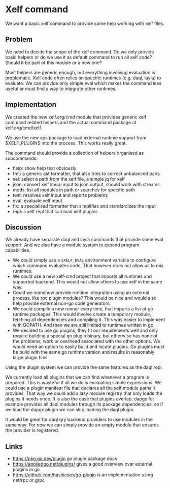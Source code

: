 Xelf command
============

We want a basic xelf command to provide some help working with xelf files.

Problem
-------

We need to decide the scope of the xelf command. Do we only provide basic helpers or do we use it
as default command to run all xelf code? Should it be part of this module or a new one?

Most helpers are generic enough, but everything involving evaluation is problematic. Xelf code often
relies on specific runtimes (e.g. daql, layla) to evaluate. We can provide only simple eval which
makes the command less useful or must find a way to integrate other runtimes.

Implementation
--------------

We created the new xelf.org/cmd module that provides generic xelf command related helpers and the
actual command package at xelf.org/cmd/xelf.

We use the new xps package to load external runtime support from $XELF_PLUGINS into the process.
This works really great.

The command should provide a collection of helpers organised as subcommands:

 * help: show help text obviously
 * fmt:  a generic ast formatter, that also tries to correct unbalanced pairs
 * sel:  select a path from the xelf file, a simple jq for xelf
 * json: convert xelf literal input to json output, should work with streams
 * mods: list all modules in path or searches for specific path
 * test: resolves xelf input and reports problems
 * eval: evaluate xelf input
 * fix:  a specialized formatter that simplifies and standardizes the input
 * repl: a xelf repl that can load xelf plugins

Discussion
----------

We already have separate daql and layla commands that provide some eval support. And we also have a
module system to expand program capabilities.

 * We could simply use a `$XELF_EVAL` environment variable to configure which command evaluates
   code. That however does not allow us to mix runtimes.
 * We could use a new xelf-cmd project that imports all runtimes and supported backend. This would
   not allow others to use xelf in the same way.
 * Could we somehow provide runtime integration using an external process, like rpc plugin modules?
   This would be nice and would also help provide external non-go code generators.
 * We could compile a new runner every time, that imports a list of go runtime packages. This would
   involve create a temporary module, fetching all dependencies and compiling it. This was easier to
   implement with GOPATH. And then we are still limited to runtimes written in go.
 * We decided to use go plugins, they fit our requirements well and only require building a special
   go plugin binary, but otherwise has none of the problems, work or overhead associated with the
   other options. We would need an option to easily build and locate plugins. Go plugins must be
   build with the same go runtime version and results in reasonably large plugin files.

Using the plugin system we can provide the same features as the daql repl.

We currently load all plugins that we can find whenever a program is prepared. This is wasteful if
all we do is evaluating simple expressions. We could use a plugin manifest file that declares all
the xelf module paths it provides. That way we could add a lazy module registry that only loads the
plugins it needs once. It is also the case that plugins overlap: dapgx for example provides all daql
modules through its package dependencies, so if we load the dapgx plugin we can skip loading the
daql plugin.

It would be great for daql qry backend providers to use modules in the same way. For now we can
simply provide an empty module that ensures the provider is registered.

Links
-----

 * https://pkg.go.dev/plugin go plugin package docs
 * https://appliedgo.net/plugins/ gives a good overview over external plugins in go
 * https://github.com/hashicorp/go-plugin is an implementation using net/rpc or grpc
